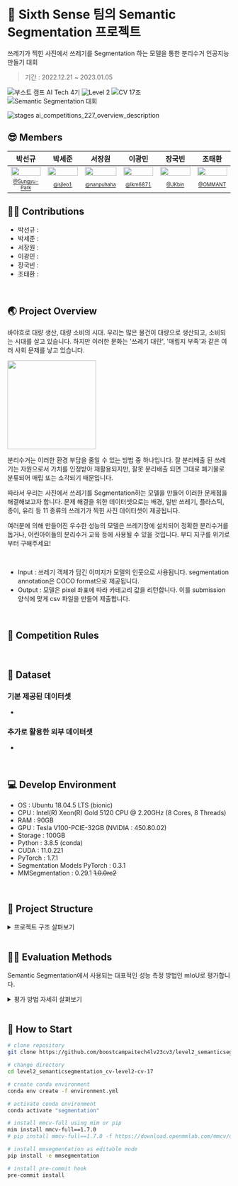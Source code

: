 # 🌠 Sixth Sense 팀의 Semantic Segmentation 프로젝트

쓰레기가 찍힌 사진에서 쓰레기를 Segmentation 하는 모델을 통한 분리수거 인공지능 만들기 대회

> 기간 : 2022.12.21 ~ 2023.01.05

![부스트 캠프 AI Tech 4기](https://img.shields.io/badge/%EB%B6%80%EC%8A%A4%ED%8A%B8%EC%BA%A0%ED%94%84%20AI%20Tech-4%EA%B8%B0-red)
![Level 2](https://img.shields.io/badge/Level-2-yellow)
![CV 17조](https://img.shields.io/badge/CV-17%EC%A1%B0-brightgreen)
![Semantic Segmentation 대회](https://img.shields.io/badge/%EB%8C%80%ED%9A%8C-Semantic%20Segmentation-blue)

![stages ai_competitions_227_overview_description](https://user-images.githubusercontent.com/9074297/208830640-df24aeaa-fc33-40ee-8756-1beca7a5f678.png)


## 😎 Members

<table>
    <thead>
        <tr>
            <th>박선규</th>
            <th>박세준</th>
            <th>서장원</th>
            <th>이광민</th>
            <th>장국빈</th>
            <th>조태환</th>
        </tr>
    </thead>
    <tbody>
        <tr>
            <td width="16%"><img src="https://user-images.githubusercontent.com/9074297/207550543-a4a35f97-c647-4013-b440-dbfec61b01d7.png" width="100%"/></td>
            <td width="16%"><img src="https://user-images.githubusercontent.com/9074297/207550381-3f2deddb-ffef-4249-8738-66d27c83ea79.png" width="100%"/></td>
            <td width="16%"><img src="https://user-images.githubusercontent.com/9074297/207550023-28ad4754-e60b-4a0c-835e-ea3c32108703.png" width="100%"/></td>
            <td width="16%"><img src="https://user-images.githubusercontent.com/9074297/207551768-ca68e744-70bf-452d-bd61-f4db912e59ee.png" width="100%"/></td>
            <td width="16%"><img src="https://user-images.githubusercontent.com/9074297/207583484-e4cff046-7656-4c27-90c9-0ce116418e70.png" width="100%"/></td>
            <td width="16%"><img src="https://user-images.githubusercontent.com/9074297/207550298-4dd75fe8-137d-4bad-accf-d56363c01895.png" width="100%"/></td>
        </tr>
        <tr>
            <td align="center"><a href="https://github.com/Sungyu-Park"><sub><sup>@Sungyu-Park</sup></sub></a></td>
            <td align="center"><a href="https://github.com/sjleo1"><sub><sup>@sjleo1</sup></sub></a></td>
            <td align="center"><a href="https://github.com/nanpuhaha"><sub><sup>@nanpuhaha</sup></sub></a></td>
            <td align="center"><a href="https://github.com/lkm6871"><sub><sup>@lkm6871</sup></sub></a></td>
            <td align="center"><a href="https://github.com/JKbin"><sub><sup>@JKbin</sup></sub></a></td>
            <td align="center"><a href="https://github.com/OMMANT"><sub><sup>@OMMANT</sup></sub></a></td>
        </tr>
    </tbody>
</table>

## 🧑‍💻 Contributions

- 박선규 :
- 박세준 :
- 서장원 :
- 이광민 :
- 장국빈 :
- 조태환 :

<br>

## :earth_asia: Project Overview

바야흐로 대량 생산, 대량 소비의 시대. 우리는 많은 물건이 대량으로 생산되고, 소비되는 시대를 살고 있습니다. 하지만 이러한 문화는 '쓰레기 대란', '매립지 부족'과 같은 여러 사회 문제를 낳고 있습니다.

<img src="https://s3-ap-northeast-2.amazonaws.com/prod-aistages-public/app/Users/00000274/files/7645ad37-9853-4a85-b0a8-f0f151ef05be..png" height="200px"/>

분리수거는 이러한 환경 부담을 줄일 수 있는 방법 중 하나입니다. 잘 분리배출 된 쓰레기는 자원으로서 가치를 인정받아 재활용되지만, 잘못 분리배출 되면 그대로 폐기물로 분류되어 매립 또는 소각되기 때문입니다.

따라서 우리는 사진에서 쓰레기를 Segmentation하는 모델을 만들어 이러한 문제점을 해결해보고자 합니다. 문제 해결을 위한 데이터셋으로는 배경, 일반 쓰레기, 플라스틱, 종이, 유리 등 11 종류의 쓰레기가 찍힌 사진 데이터셋이 제공됩니다.

여러분에 의해 만들어진 우수한 성능의 모델은 쓰레기장에 설치되어 정확한 분리수거를 돕거나, 어린아이들의 분리수거 교육 등에 사용될 수 있을 것입니다. 부디 지구를 위기로부터 구해주세요!

<br>

- Input : 쓰레기 객체가 담긴 이미지가 모델의 인풋으로 사용됩니다. segmentation annotation은 COCO format으로 제공됩니다.
- Output : 모델은 pixel 좌표에 따라 카테고리 값을 리턴합니다. 이를 submission 양식에 맞게 csv 파일을 만들어 제출합니다.

<br>

## 🚨 Competition Rules

<br>

## 💾 Dataset

### 기본 제공된 데이터셋

-

### 추가로 활용한 외부 데이터셋

-

<br>

## 💻 Develop Environment

- OS : Ubuntu 18.04.5 LTS (bionic)
- CPU : Intel(R) Xeon(R) Gold 5120 CPU @ 2.20GHz (8 Cores, 8 Threads)
- RAM : 90GB
- GPU : Tesla V100-PCIE-32GB (NVIDIA : 450.80.02)
- Storage : 100GB
- Python : 3.8.5 (conda)
- CUDA : 11.0.221
- PyTorch : 1.7.1
- Segmentation Models PyTorch : 0.3.1
- MMSegmentation : 0.29.1 ~~1.0.0rc2~~

<br>

## 📂 Project Structure

<details>
<summary>프로젝트 구조 살펴보기</summary>

```bash
.
├──📁input
│   ├──📁data
│   │   ├──📁batch_01_vt
│   │   │   ├──🖼️0002.jpg
│   │   │   └──🖼️...
│   │   ├──📁batch_02_vt
│   │   │   ├──🖼️0001.jpg
│   │   │   └──🖼️...
│   │   ├──📁batch_03
│   │   │   ├──🖼️0001.jpg
│   │   │   └──🖼️...
│   │   ├──📄test.json
│   │   ├──📄train.json
│   │   ├──📄val.json
│   └──📁mmseg
│       └──📁trash
│           ├──📁ann_dir
│           │   ├──📁train
│           │   │   ├──🖼️0001.png
│           │   │   ├──🖼️0001_color.png
│           │   │   └──🖼️...
│           │   └──📁val
│           │       ├──🖼️0001.png
│           │       ├──🖼️0001_color.png
│           │       └──🖼️...
│           └──📁img_dir
│               ├──📁test
│               │   ├──🖼️0000.jpg
│               │   └──🖼️...
│               ├──📁train
│               │   ├──🖼️0000.jpg
│               │   └──🖼️...
│               └──📁val
│                   ├──🖼️0000.jpg
│                   └──🖼️...
└──📁level2_semanticsegmentation_cv-level2-cv-17
    ├──📁mmsegmentation
    ├──📁src
    └──📄environment.yml
```

</details>

<br>

## 👨‍🏫 Evaluation Methods

Semantic Segmentation에서 사용되는 대표적인 성능 측정 방법인 mIoU로 평가합니다.

<details>
<summary>평가 방법 자세히 살펴보기</summary>

### Test set의 mIoU (Mean Intersection over Union)로 평가

- Semantic Segmentation에서 사용되는 대표적인 성능 측정 방법
- IoU
  $$
  \mathrm{IoU}=\frac{|X \cap Y|}{|X \cup Y|}=\frac{|X \cap Y|}{|X|+|Y|-|X \cap Y|}
  $$

### Example of IoU

![image](https://user-images.githubusercontent.com/9074297/208380726-3bf69d83-4ec6-4e6b-bf94-994a51e5be75.png)

![image](https://user-images.githubusercontent.com/9074297/208380793-39cf224d-dcb3-4472-afd5-8c983b69e28a.png)

### [참고사항]

model로부터 예측된 mask의 size는 512 x 512 지만, 대회의 원활한 운영을 위해 output을 일괄적으로 256 x 256 으로 변경하여 score를 반영하게 되었습니다.

### 제출 방법

1. 베이스라인 코드 실행
2. submission.csv 제출

</details>

<br>

## 👀 How to Start

```bash
# clone repository
git clone https://github.com/boostcampaitech4lv23cv3/level2_semanticsegmentation_cv-level2-cv-17.git

# change directory
cd level2_semanticsegmentation_cv-level2-cv-17

# create conda environment
conda env create -f environment.yml

# activate conda environment
conda activate "segmentation"

# install mmcv-full using mim or pip
mim install mmcv-full==1.7.0
# pip install mmcv-full==1.7.0 -f https://download.openmmlab.com/mmcv/dist/cu110/torch1.7/index.html

# install mmsegmentation as editable mode
pip install -e mmsegmentation

# install pre-commit hook
pre-commit install
```
